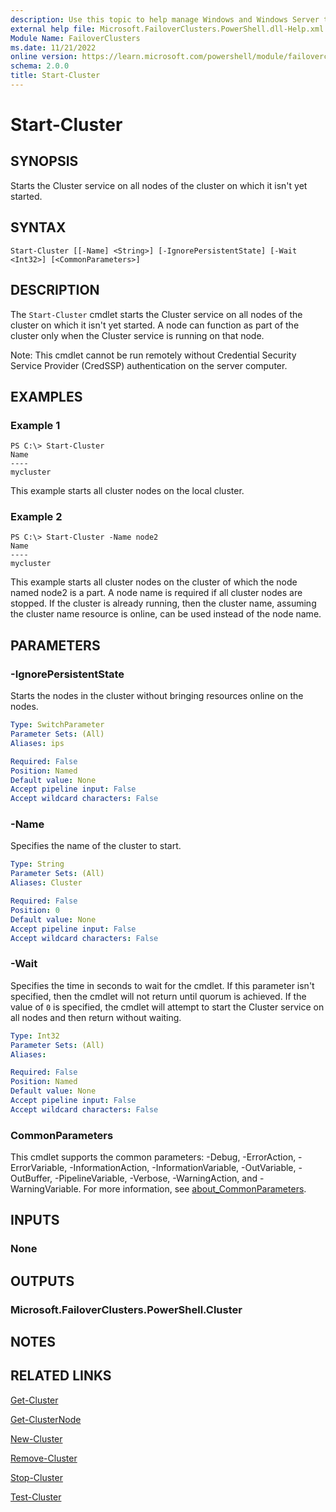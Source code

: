 ```yaml
---
description: Use this topic to help manage Windows and Windows Server technologies with Windows PowerShell.
external help file: Microsoft.FailoverClusters.PowerShell.dll-Help.xml
Module Name: FailoverClusters
ms.date: 11/21/2022
online version: https://learn.microsoft.com/powershell/module/failoverclusters/start-cluster?view=windowsserver2022-ps&wt.mc_id=ps-gethelp
schema: 2.0.0
title: Start-Cluster
---
```


# Start-Cluster

## SYNOPSIS
Starts the Cluster service on all nodes of the cluster on which it isn't yet started.

## SYNTAX

```
Start-Cluster [[-Name] <String>] [-IgnorePersistentState] [-Wait <Int32>] [<CommonParameters>]
```

## DESCRIPTION

The `Start-Cluster` cmdlet starts the Cluster service on all nodes of the cluster on which it isn't
yet started. A node can function as part of the cluster only when the Cluster service is running on
that node.

Note: This cmdlet cannot be run remotely without Credential Security Service Provider (CredSSP)
authentication on the server computer.

## EXAMPLES

### Example 1

```
PS C:\> Start-Cluster
Name 
---- 
mycluster
```

This example starts all cluster nodes on the local cluster.

### Example 2

```
PS C:\> Start-Cluster -Name node2
Name 
---- 
mycluster
```

This example starts all cluster nodes on the cluster of which the node named node2 is a part. A node
name is required if all cluster nodes are stopped. If the cluster is already running, then the
cluster name, assuming the cluster name resource is online, can be used instead of the node name.

## PARAMETERS

### -IgnorePersistentState

Starts the nodes in the cluster without bringing resources online on the nodes.

```yaml
Type: SwitchParameter
Parameter Sets: (All)
Aliases: ips

Required: False
Position: Named
Default value: None
Accept pipeline input: False
Accept wildcard characters: False
```

### -Name

Specifies the name of the cluster to start.

```yaml
Type: String
Parameter Sets: (All)
Aliases: Cluster

Required: False
Position: 0
Default value: None
Accept pipeline input: False
Accept wildcard characters: False
```

### -Wait

Specifies the time in seconds to wait for the cmdlet. If this parameter isn't specified, then the
cmdlet will not return until quorum is achieved. If the value of `0` is specified, the cmdlet will
attempt to start the Cluster service on all nodes and then return without waiting.

```yaml
Type: Int32
Parameter Sets: (All)
Aliases: 

Required: False
Position: Named
Default value: None
Accept pipeline input: False
Accept wildcard characters: False
```

### CommonParameters

This cmdlet supports the common parameters: -Debug, -ErrorAction, -ErrorVariable,
-InformationAction, -InformationVariable, -OutVariable, -OutBuffer, -PipelineVariable, -Verbose,
-WarningAction, and -WarningVariable. For more information, see
[about_CommonParameters](https://go.microsoft.com/fwlink/?LinkID=113216).

## INPUTS

### None

## OUTPUTS

### Microsoft.FailoverClusters.PowerShell.Cluster

## NOTES

## RELATED LINKS

[Get-Cluster](./Get-Cluster.md)

[Get-ClusterNode](./Get-ClusterNode.md)

[New-Cluster](./New-Cluster.md)

[Remove-Cluster](./Remove-Cluster.md)

[Stop-Cluster](./Stop-Cluster.md)

[Test-Cluster](./Test-Cluster.md)
